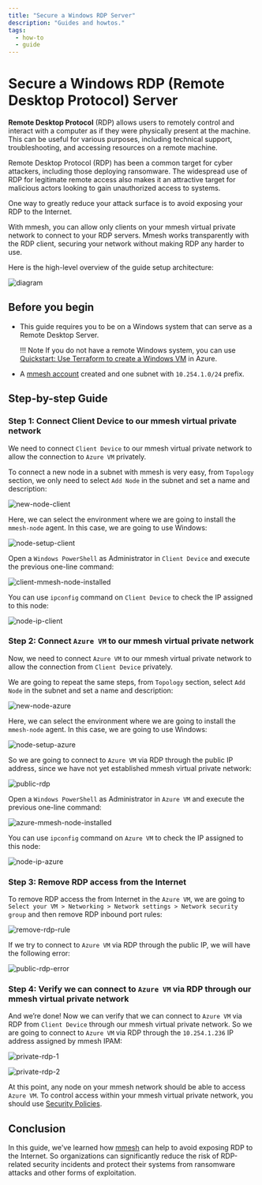 ```yaml
---
title: "Secure a Windows RDP Server"
description: "Guides and howtos."
tags:
  - how-to
  - guide
---
```


# Secure a Windows RDP (Remote Desktop Protocol) Server

**Remote Desktop Protocol** (RDP) allows users to remotely control and interact with a computer as if they were physically present at the machine. This can be useful for various purposes, including technical support, troubleshooting, and accessing resources on a remote machine.

Remote Desktop Protocol (RDP) has been a common target for cyber attackers, including those deploying ransomware. The widespread use of RDP for legitimate remote access also makes it an attractive target for malicious actors looking to gain unauthorized access to systems. 

One way to greatly reduce your attack surface is to avoid exposing your RDP to the Internet.

With mmesh, you can allow only clients on your mmesh virtual private network to connect to your RDP servers. Mmesh works transparently with the RDP client, securing your network without making RDP any harder to use.

Here is the high-level overview of the guide setup architecture:

![diagram](assets/images/secure-win-rdp/diagram.png)

## Before you begin

- This guide requires you to be on a Windows system that can serve as a Remote Desktop Server. 

    !!! Note
        If you do not have a remote Windows system, you can use [Quickstart: Use Terraform to create a Windows VM](https://learn.microsoft.com/en-us/azure/virtual-machines/windows/quick-create-terraform) in Azure.

- A [mmesh account](https://mmesh.io/login) created and one subnet with `10.254.1.0/24` prefix.

## Step-by-step Guide

### Step 1: Connect Client Device to our mmesh virtual private network

We need to connect `Client Device` to our mmesh virtual private network to allow the connection to `Azure VM` privately. 

To connect a new node in a subnet with mmesh is very easy, from `Topology` section, we only need to select `Add Node` in the subnet and set a name and description:

![new-node-client](assets/images/secure-win-rdp/new-node-client.png)

Here, we can select the environment where we are going to install the `mmesh-node` agent. In this case, we are going to use Windows:

![node-setup-client](assets/images/secure-win-rdp/node-setup-client.png)

Open a `Windows PowerShell` as Administrator in `Client Device` and execute the previous one-line command:

![client-mmesh-node-installed](assets/images/secure-win-rdp/client-mmesh-node-installed.png)

You can use `ipconfig` command on `Client Device` to check the IP assigned to this node:

![node-ip-client](assets/images/secure-win-rdp/node-ip-client.png)

### Step 2: Connect `Azure VM` to our mmesh virtual private network

Now, we need to connect `Azure VM` to our mmesh virtual private network to allow the connection from `Client Device` privately. 

We are going to repeat the same steps, from `Topology` section, select `Add Node` in the subnet and set a name and description:

![new-node-azure](assets/images/secure-win-rdp/new-node-azure.png)

Here, we can select the environment where we are going to install the `mmesh-node` agent. In this case, we are going to use Windows:

![node-setup-azure](assets/images/secure-win-rdp/node-setup-azure.png)

So we are going to connect to `Azure VM` via RDP through the public IP address, since we have not yet established mmesh virtual private network: 

![public-rdp](assets/images/secure-win-rdp/public-rdp.png)

Open a `Windows PowerShell` as Administrator in `Azure VM` and execute the previous one-line command:

![azure-mmesh-node-installed](assets/images/secure-win-rdp/azure-mmesh-node-installed.png)

You can use `ipconfig` command on `Azure VM` to check the IP assigned to this node:

![node-ip-azure](assets/images/secure-win-rdp/node-ip-azure.png)

### Step 3: Remove RDP access from the Internet

To remove RDP access the from Internet in the `Azure VM`, we are going to `Select your VM > Networking > Network settings > Network security group` and then remove RDP inbound port rules:

![remove-rdp-rule](assets/images/secure-win-rdp/remove-rdp-rule.png)

If we try to connect to `Azure VM` via RDP through the public IP, we will have the following error:

![public-rdp-error](assets/images/secure-win-rdp/public-rdp-error.png)

### Step 4: Verify we can connect to `Azure VM` via RDP through our mmesh virtual private network

And we’re done! Now we can verify that we can connect to `Azure VM` via RDP from `Client Device` through our mmesh virtual private network. So we are going to connect to `Azure VM` via RDP through the `10.254.1.236` IP address assigned by mmesh IPAM:

![private-rdp-1](assets/images/secure-win-rdp/private-rdp-1.png)

![private-rdp-2](assets/images/secure-win-rdp/private-rdp-2.png)

At this point, any node on your mmesh network should be able to access `Azure VM`. To control access within your mmesh virtual private network, you should use [Security Policies](network-security.md#security-policies).

## Conclusion

In this guide, we've learned how [mmesh](https://mmesh.io) can help to avoid exposing RDP to the Internet. So organizations can significantly reduce the risk of RDP-related security incidents and protect their systems from ransomware attacks and other forms of exploitation.
